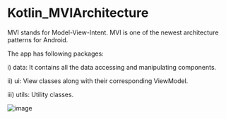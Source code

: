# Kotlin_MVIArchitecture

MVI stands for Model-View-Intent. MVI is one of the newest architecture patterns for Android.

The app has following packages:

i) data: It contains all the data accessing and manipulating components.

ii) ui: View classes along with their corresponding ViewModel.

iii) utils: Utility classes.

![image](https://user-images.githubusercontent.com/39657409/77831844-94288b80-7157-11ea-9637-775c51097a5c.png)
